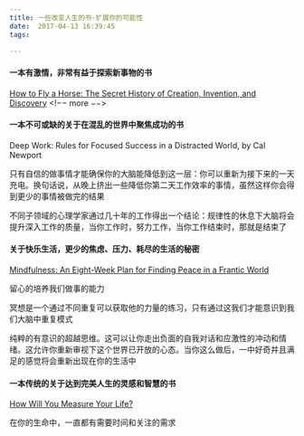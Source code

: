 ```yaml
---
title: 一些改变人生的书-扩展你的可能性
date:  2017-04-13 16:39:45
tags:

---
```


#### 一本有激情，非常有益于探索新事物的书
[How to Fly a Horse: The Secret History of Creation, Invention, and Discovery](http://amzn.to/2qH9C7V) 
<!−− more −−>
#### 一本不可或缺的关于在混乱的世界中聚焦成功的书
Deep Work: Rules for Focused Success in a Distracted World, by Cal Newport

只有自信的做事情才能确保你的大脑能降低到这一层：你可以重新为接下来的一天充电。换句话说，从晚上挤出一些降低你第二天工作效率的事情，虽然这样你会得到更少的事情被做完的结果

不同子领域的心理学家通过几十年的工作得出一个结论：规律性的休息下大脑将会提升深入工作的质量，当你工作时，努力工作，当你工作结束时，那就是结束了

#### 关于快乐生活，更少的焦虑、压力、耗尽的生活的秘密
[Mindfulness: An Eight-Week Plan for Finding Peace in a Frantic World](http://amzn.to/2rqeTkX)

留心的培养我们做事的能力

冥想是一个通过不同重复可以获取他的力量的练习，只有通过这我们才能意识到我们大脑中重复模式

纯粹的有意识的超越思维。这可以让你走出负面的自我对话和应激性的冲动和情绪。这允许你重新审视下这个世界已开放的心态。当你这么做后，一中好奇并且满足的感觉将会重新出现在你的生活中

#### 一本传统的关于达到完美人生的灵感和智慧的书
[How Will You Measure Your Life?](http://amzn.to/2qsUGaG)

在你的生命中，一直都有需要时间和关注的需求